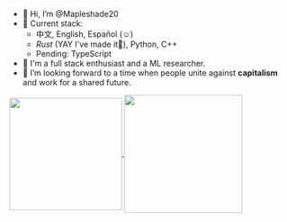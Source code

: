 - 👋 Hi, I’m @Mapleshade20
- 👀 Current stack:
    - 中文, English, Español (☺️)
    - _Rust_ (YAY I've made it🎉), Python, C++
    - Pending: TypeScript
- 🌱 I'm a full stack enthusiast and a ML researcher.
- 💞️ I’m looking forward to a time when people unite against **capitalism** and work for a shared future.

<a href="https://github.com/anuraghazra/github-readme-stats">
  <img height=200 align="center" src="https://github-stats-ebon-three.vercel.app/api?username=Mapleshade20&locale=es&theme=ambient_gradient&rank_icon=github" />
</a>
<a href="https://github.com/anuraghazra/github-readme-stats">
  <img height=210 align="center" src="https://github-stats-ebon-three.vercel.app/api/top-langs?username=Mapleshade20&layout=compact&langs_count=8&card_width=320&theme=buefy" />
</a>

<!---
Mapleshade20/Mapleshade20 is a ✨ special ✨ repository because its `README.md` (this file) appears on your GitHub profile.
You can click the Preview link to take a look at your changes.
--->
